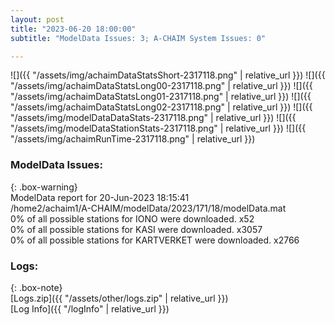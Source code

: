 ```yaml
---
layout: post
title: "2023-06-20 18:00:00"
subtitle: "ModelData Issues: 3; A-CHAIM System Issues: 0"

---
```


![]({{ "/assets/img/achaimDataStatsShort-2317118.png" | relative_url }})
![]({{ "/assets/img/achaimDataStatsLong00-2317118.png" | relative_url }})
![]({{ "/assets/img/achaimDataStatsLong01-2317118.png" | relative_url }})
![]({{ "/assets/img/achaimDataStatsLong02-2317118.png" | relative_url }})
![]({{ "/assets/img/modelDataDataStats-2317118.png" | relative_url }})
![]({{ "/assets/img/modelDataStationStats-2317118.png" | relative_url }})
![]({{ "/assets/img/achaimRunTime-2317118.png" | relative_url }})


### ModelData Issues:  
  
{: .box-warning}  
 ModelData report for 20-Jun-2023 18:15:41   
 /home2/achaim1/A-CHAIM/modelData/2023/171/18/modelData.mat   
 0% of all possible stations for IONO were downloaded. x52   
 0% of all possible stations for KASI were downloaded. x3057   
 0% of all possible stations for KARTVERKET were downloaded. x2766   
  


### Logs:  
  
{: .box-note}  
[Logs.zip]({{ "/assets/other/logs.zip" | relative_url }})  
[Log Info]({{ "/logInfo" | relative_url }})  
